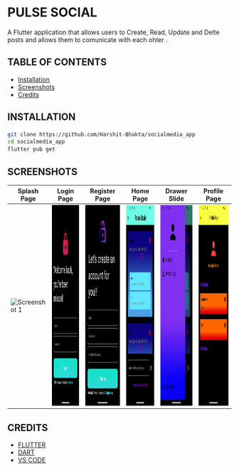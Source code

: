 # PULSE SOCIAL
A Flutter application that allows users to Create, Read, Update and Delte posts and allows them to comunicate with each ohter .



##  TABLE OF CONTENTS

- [Installation](#installation)
- [Screenshots](#screenshots)
- [Credits](#credits)


## INSTALLATION

```bash
git clone https://github.com/Harshit-Bhakta/socialmedia_app
cd socialmedia_app
flutter pub get
```

## SCREENSHOTS




| Splash Page | Login Page | Register Page | Home Page | Drawer Slide | Profile Page |
| --- | --- | --- | --- | --- | --- | 
|  <img src="./assets/SplashPage.png" alt="Screenshot 1" height=450>  | <img src="./assets/loginpage.png" alt="Screenshot 2" height=450> | <img src="./assets/RegisterPage.png" alt="Screenshot 3" height=450> | <img src="./assets/homepage.png" alt="Screenshot 4" height=450> | <img src="./assets/drawerslide.png" alt="Screenshot 5" height=450> | <img src="./assets/ProfilePage.png" alt="Screenshot 6" height=450> |



## CREDITS

- [FLUTTER](https://flutter.dev/)
- [DART](https://dart.dev/)
- [VS CODE](https://code.visualstudio.com/)


